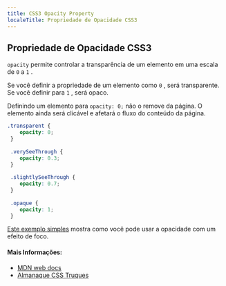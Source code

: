 ```yaml
---
title: CSS3 Opacity Property
localeTitle: Propriedade de Opacidade CSS3
---
```

## Propriedade de Opacidade CSS3

`opacity` permite controlar a transparência de um elemento em uma escala de `0` a `1` .

Se você definir a propriedade de um elemento como `0` , será transparente. Se você definir para `1` , será opaco.

Definindo um elemento para `opacity: 0;` não o remove da página. O elemento ainda será clicável e afetará o fluxo do conteúdo da página.

```css
.transparent { 
    opacity: 0; 
 } 
 
 .verySeeThrough { 
    opacity: 0.3; 
 } 
 
 .slightlySeeThrough { 
    opacity: 0.7; 
 } 
 
 .opaque { 
    opacity: 1; 
 } 
```

[Este exemplo simples](https://jsfiddle.net/1ogmxaf8/1/) mostra como você pode usar a opacidade com um efeito de foco.

#### Mais Informações:

*   [MDN web docs](https://developer.mozilla.org/en-US/docs/Web/CSS/opacity)
*   [Almanaque CSS Truques](https://css-tricks.com/almanac/properties/o/opacity/)